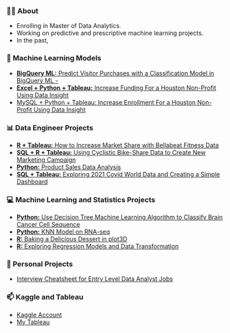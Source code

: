 ### 👩‍🎓 About
- Enrolling in Master of Data Analytics.
- Working on predictive and prescriptive machine learning projects.
- In the past, 


### 🌟 Machine Learning Models 
- [**BigQuery ML:** Predict Visitor Purchases with a Classification Model in BigQuery ML -](https://github.com/SamMLENG/Data-Portfolio/tree/main/Investing)
- [**Excel + Python + Tableau:** Increase Funding For a Houston Non-Profit Using Data Insight](https://github.com/SamMLENG/Data-Portfolio/tree/main/CEAP)
- [MySQL + Python + Tableau: Increase Enrollment For a Houston Non-Profit Using Data Insight](https://github.com/SamMLENG/Data-Portfolio/tree/main/FOC) 

### 📊 Data Engineer Projects 
- [**R + Tableau:** How to Increase Market Share with Bellabeat Fitness Data](https://github.com/xtenix88/Google-Data-Analytics-Bellabeat-Case-Study) 
- [**SQL + R + Tableau:** Using Cyclistic Bike-Share Data to Create New Marketing Campaign](https://github.com/xtenix88/Google-Data-Analytic-Capstone)
- [**Python:** Product Sales Data Analysis](https://github.com/emily1618/Data-Portfolio/blob/main/EDA/Products_Sales_Analysis.ipynb)
- [**SQL + Tableau:** Exploring 2021 Covid World Data and Creating a Simple Dashboard](https://github.com/xtenix88/SQL) 


### 💻 Machine Learning and Statistics Projects
- [**Python:** Use Decision Tree Machine Learning Algorithm to Classify Brain Cancer Cell Sequence](https://github.com/emily1618/Statistics-and-Models/tree/main/Decision-Tree) 
- [**Python:** KNN Model on RNA-seq](https://github.com/emily1618/Statistics-and-Models/tree/main/KNN-Model)
- [**R:** Baking a Delicious Dessert in plot3D](https://github.com/xtenix88/Statistical-Learning-in-R/tree/main/Dessert)
- [**R:** Exploring Regression Models and Data Transformation](https://github.com/xtenix88/Statistical-Learning-in-R/tree/main/Regression)


### 🔖 Personal Projects
- [Interview Cheatsheet for Entry Level Data Analyst Jobs](https://github.com/emily1618/Data-Portfolio/blob/main/CHEATSHEET/README.md)


### 📫 Kaggle and Tableau
- [Kaggle Account](https://www.kaggle.com/emilyliang8/)
- [My Tableau](https://public.tableau.com/app/profile/emily1618)
